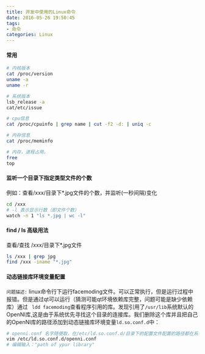 ```yaml
---
title: 开发中使用的Linux命令
date: 2016-05-26 19:50:45
tags:
- 命令
categories: Linux
---
```


#### 常用
``` bash
# 内核版本
cat /proc/version
uname -a
uname -r

# 系统版本
lsb_release -a
cat/etc/issue

# cpu信息
cat /proc/cpuinfo | grep name | cut -f2 -d: | uniq -c

# 内存信息
cat /proc/meminfo

# 内存，进程占用，
free
top

```
#### 监听一个目录下指定类型文件的个数
例如：查看/xxx/目录下*.jpg文件的个数，并监听(一秒间隔)变化
``` bash
cd /xxx
# -l 表示显示行数（即文件个数）
watch -n 1 "ls *.jpg | wc -l"
```
#### find / ls 高级用法
查看/查找 /xxx/目录下*.jpg文件
``` bash
ls /xxx | grep jpg
find /xxx -iname "*.jpg"
```

#### 动态链接库环境变量配置

  `问题描述:` linux命令行下运行facemoding文件。可以正常执行，但是运行过程中报错。但是通过qt可以运行（猜测可能qt环境依赖库完整，问题可能是缺少依赖库）通过 ` ldd facemoding`查看程序引用的库。发现引用了`/usr/lib`系统默认的OpenNI库,这是由于系统优先寻找这个目录的连接库。我们删除这个库并且把自己的OpenNI库的路径添加到动态链接库环境变量`ld.so.conf.d`中：
  ``` bash
  # openni.conf 名字随便取，在/etc/ld.so.conf.d/目录下的配置文件配置的路径都在系统搜索范围
  vim /etc/ld.so.conf.d/openni.conf
  # 编辑输入："path of ypur library"
  ```